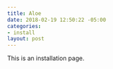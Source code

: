 ```yaml
---
title: Aloe
date: 2018-02-19 12:50:22 -05:00
categories:
- install
layout: post
---
```


This is an installation page.
